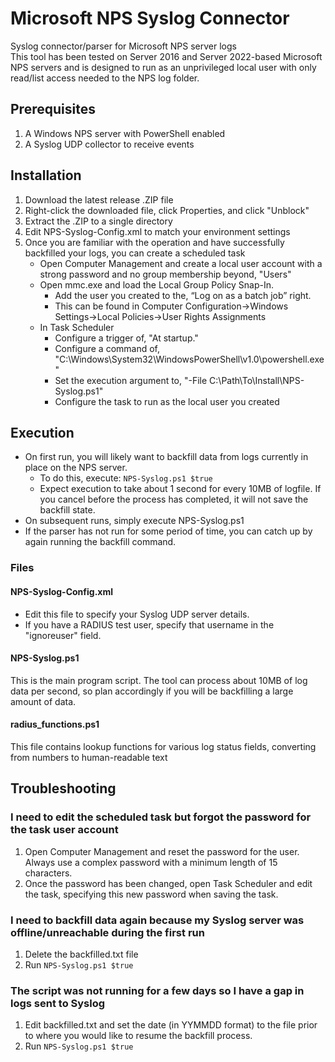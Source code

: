 # Microsoft NPS Syslog Connector
Syslog connector/parser for Microsoft NPS server logs  
This tool has been tested on Server 2016 and Server 2022-based Microsoft NPS servers and is designed to run as an unprivileged local user with only read/list access needed to the NPS log folder.  

## Prerequisites
1. A Windows NPS server with PowerShell enabled  
2. A Syslog UDP collector to receive events  

## Installation
1. Download the latest release .ZIP file  
2. Right-click the downloaded file, click Properties, and click "Unblock"  
3. Extract the .ZIP to a single directory  
4. Edit NPS-Syslog-Config.xml to match your environment settings  
5. Once you are familiar with the operation and have successfully backfilled your logs, you can create a scheduled task  
    - Open Computer Management and create a local user account with a strong password and no group membership beyond, "Users"  
    - Open mmc.exe and load the Local Group Policy Snap-In.  
      - Add the user you created to the, “Log on as a batch job” right.  
      - This can be found in Computer Configuration->Windows Settings->Local Policies->User Rights Assignments  
    - In Task Scheduler
      - Configure a trigger of, "At startup."  
      - Configure a command of, "C:\Windows\System32\WindowsPowerShell\v1.0\powershell.exe"  
      - Set the execution argument to, "-File C:\Path\To\Install\NPS-Syslog.ps1"
      - Configure the task to run as the local user you created  

## Execution
- On first run, you will likely want to backfill data from logs currently in place on the NPS server.  
  - To do this, execute: ```NPS-Syslog.ps1 $true```  
  - Expect execution to take about 1 second for every 10MB of logfile.  If you cancel before the process has completed, it will not save the backfill state.  
- On subsequent runs, simply execute NPS-Syslog.ps1  
- If the parser has not run for some period of time, you can catch up by again running the backfill command.  

### Files
#### NPS-Syslog-Config.xml
- Edit this file to specify your Syslog UDP server details.  
- If you have a RADIUS test user, specify that username in the "ignoreuser" field.  
#### NPS-Syslog.ps1
This is the main program script.  The tool can process about 10MB of log data per second, so plan accordingly if you will be backfilling a large amount of data.  
#### radius_functions.ps1
This file contains lookup functions for various log status fields, converting from numbers to human-readable text  

## Troubleshooting
### I need to edit the scheduled task but forgot the password for the task user account
1. Open Computer Management and reset the password for the user.  Always use a complex password with a minimum length of 15 characters.  
2. Once the password has been changed, open Task Scheduler and edit the task, specifying this new password when saving the task.  
### I need to backfill data again because my Syslog server was offline/unreachable during the first run
1. Delete the backfilled.txt file
2. Run ```NPS-Syslog.ps1 $true```  
### The script was not running for a few days so I have a gap in logs sent to Syslog
1. Edit backfilled.txt and set the date (in YYMMDD format) to the file prior to where you would like to resume the backfill process.  
2. Run ```NPS-Syslog.ps1 $true```  
